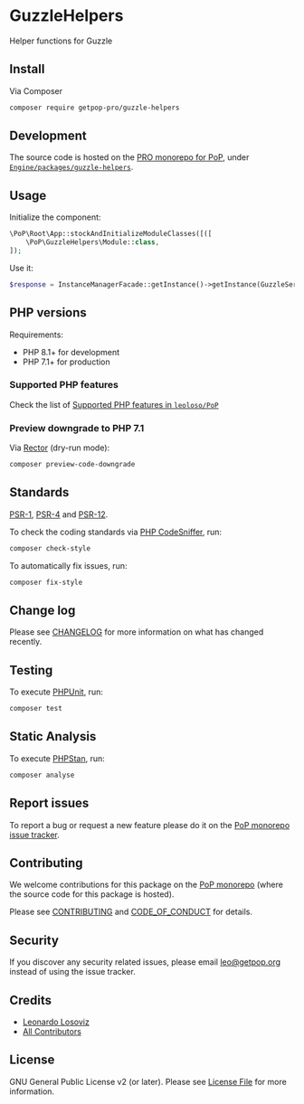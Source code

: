 # GuzzleHelpers

<!--
[![Build Status][ico-travis]][link-travis]
[![Quality Score][ico-code-quality]][link-code-quality]
[![Software License][ico-license]](LICENSE.md)
[![Latest Version on Packagist][ico-version]][link-packagist]
[![Coverage Status][ico-scrutinizer]][link-scrutinizer]
[![Total Downloads][ico-downloads]][link-downloads]
-->

Helper functions for Guzzle

## Install

Via Composer

``` bash
composer require getpop-pro/guzzle-helpers
```

## Development

The source code is hosted on the [PRO monorepo for PoP](https://github.com/leoloso/PRO), under [`Engine/packages/guzzle-helpers`](https://github.com/leoloso/PRO/tree/master/layers/Engine/packages/guzzle-helpers).

## Usage

Initialize the component:

``` php
\PoP\Root\App::stockAndInitializeModuleClasses([([
    \PoP\GuzzleHelpers\Module::class,
]);
```

Use it:

```php
$response = InstanceManagerFacade::getInstance()->getInstance(GuzzleServiceInterface::class)->requestJSON($url, $bodyJSONQuery);
```

## PHP versions

Requirements:

- PHP 8.1+ for development
- PHP 7.1+ for production

### Supported PHP features

Check the list of [Supported PHP features in `leoloso/PoP`](https://github.com/leoloso/PoP/blob/master/docs/supported-php-features.md)

### Preview downgrade to PHP 7.1

Via [Rector](https://github.com/rectorphp/rector) (dry-run mode):

```bash
composer preview-code-downgrade
```

## Standards

[PSR-1](https://www.php-fig.org/psr/psr-1), [PSR-4](https://www.php-fig.org/psr/psr-4) and [PSR-12](https://www.php-fig.org/psr/psr-12).

To check the coding standards via [PHP CodeSniffer](https://github.com/squizlabs/PHP_CodeSniffer), run:

``` bash
composer check-style
```

To automatically fix issues, run:

``` bash
composer fix-style
```

## Change log

Please see [CHANGELOG](CHANGELOG.md) for more information on what has changed recently.

## Testing

To execute [PHPUnit](https://phpunit.de/), run:

``` bash
composer test
```

## Static Analysis

To execute [PHPStan](https://github.com/phpstan/phpstan), run:

``` bash
composer analyse
```

## Report issues

To report a bug or request a new feature please do it on the [PoP monorepo issue tracker](https://github.com/leoloso/PoP/issues).

## Contributing

We welcome contributions for this package on the [PoP monorepo](https://github.com/leoloso/PoP) (where the source code for this package is hosted).

Please see [CONTRIBUTING](CONTRIBUTING.md) and [CODE_OF_CONDUCT](CODE_OF_CONDUCT.md) for details.

## Security

If you discover any security related issues, please email leo@getpop.org instead of using the issue tracker.

## Credits

- [Leonardo Losoviz][link-author]
- [All Contributors][link-contributors]

## License

GNU General Public License v2 (or later). Please see [License File](LICENSE.md) for more information.

[ico-version]: https://img.shields.io/packagist/v/getpop-pro/guzzle-helpers.svg?style=flat-square
[ico-license]: https://img.shields.io/badge/license-GPLv2-brightgreen.svg?style=flat-square
[ico-travis]: https://img.shields.io/travis/getpop-pro/guzzle-helpers/master.svg?style=flat-square
[ico-scrutinizer]: https://img.shields.io/scrutinizer/coverage/g/getpop-pro/guzzle-helpers.svg?style=flat-square
[ico-code-quality]: https://img.shields.io/scrutinizer/g/getpop-pro/guzzle-helpers.svg?style=flat-square
[ico-downloads]: https://img.shields.io/packagist/dt/getpop-pro/guzzle-helpers.svg?style=flat-square

[link-packagist]: https://packagist.org/packages/getpop-pro/guzzle-helpers
[link-travis]: https://travis-ci.org/getpop-pro/guzzle-helpers
[link-scrutinizer]: https://scrutinizer-ci.com/g/getpop-pro/guzzle-helpers/code-structure
[link-code-quality]: https://scrutinizer-ci.com/g/getpop-pro/guzzle-helpers
[link-downloads]: https://packagist.org/packages/getpop-pro/guzzle-helpers
[link-author]: https://github.com/leoloso
[link-contributors]: ../../../../../../contributors
